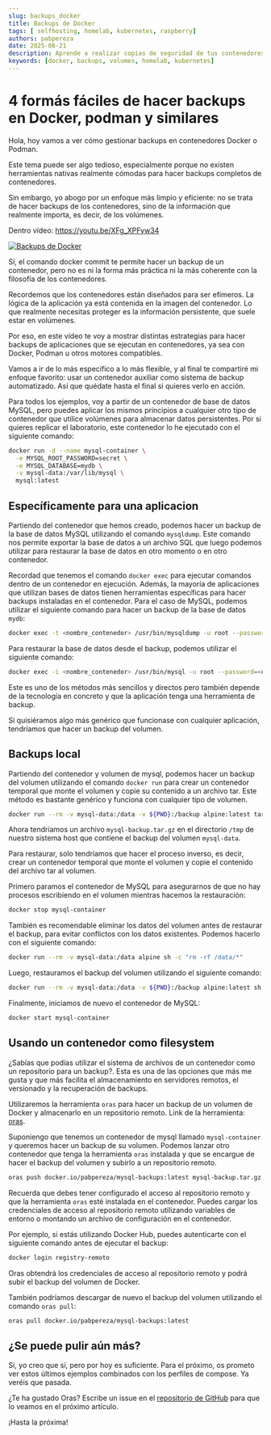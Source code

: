 ```yaml
---
slug: backups_docker
title: Backups de Docker 
tags: [ selfhosting, homelab, kubernetes, raspberry]
authors: pabpereza
date: 2025-06-21
description: Aprende a realizar copias de seguridad de tus contenedores Docker y Kubernetes, asegurando la protección de tus datos y configuraciones.
keywords: [docker, backups, volumes, homelab, kubernetes]
---
```


# 4 formás fáciles de hacer backups en Docker, podman y similares 
Hola, hoy vamos a ver cómo gestionar backups en contenedores Docker o Podman.

Este tema puede ser algo tedioso, especialmente porque no existen herramientas nativas realmente cómodas para hacer backups completos de contenedores.

Sin embargo, yo abogo por un enfoque más limpio y eficiente: no se trata de hacer backups de los contenedores, sino de la información que realmente importa, es decir, de los volúmenes.

Dentro vídeo: https://youtu.be/XFg_XPFyw34

[![Backups de Docker](https://img.youtube.com/vi/XFg_XPFyw34/maxresdefault.jpg)](https://youtu.be/XFg_XPFyw34)

<!-- truncate -->

Sí, el comando docker commit te permite hacer un backup de un contenedor, pero no es ni la forma más práctica ni la más coherente con la filosofía de los contenedores.

Recordemos que los contenedores están diseñados para ser efímeros. La lógica de la aplicación ya está contenida en la imagen del contenedor. Lo que realmente necesitas proteger es la información persistente, que suele estar en volúmenes.

Por eso, en este vídeo te voy a mostrar distintas estrategias para hacer backups de aplicaciones que se ejecutan en contenedores, ya sea con Docker, Podman u otros motores compatibles.

Vamos a ir de lo más específico a lo más flexible, y al final te compartiré mi enfoque favorito: usar un contenedor auxiliar como sistema de backup automatizado. Así que quédate hasta el final si quieres verlo en acción.


Para todos los ejemplos, voy a partir de un contenedor de base de datos MySQL, pero puedes aplicar los mismos principios a cualquier otro tipo de contenedor que utilice volúmenes para almacenar datos persistentes. Por si quieres replicar el laboratorio, este contenedor lo he ejecutado con el siguiente comando:
```bash
docker run -d --name mysql-container \
  -e MYSQL_ROOT_PASSWORD=secret \
  -e MYSQL_DATABASE=mydb \
  -v mysql-data:/var/lib/mysql \
  mysql:latest
```

## Específicamente para una aplicacion
Partiendo del contenedor que hemos creado, podemos hacer un backup de la base de datos MySQL utilizando el comando `mysqldump`. Este comando nos permite exportar la base de datos a un archivo SQL que luego podemos utilizar para restaurar la base de datos en otro momento o en otro contenedor. 

Recordad que tenemos el comando `docker exec` para ejecutar comandos dentro de un contenedor en ejecución. Además, la mayoría de aplicaciones que utilizan bases de datos tienen herramientas específicas para hacer backups instaladas en el contenedor. Para el caso de MySQL, podemos utilizar el siguiente comando para hacer un backup de la base de datos `mydb`:
```bash
docker exec -t <nombre_contenedor> /usr/bin/mysqldump -u root --password=<contraseña> <nombre_base_datos> > backup.sql
```
Para restaurar la base de datos desde el backup, podemos utilizar el siguiente comando:
```bash
docker exec -i <nombre_contenedor> /usr/bin/mysql -u root --password=<contraseña> <nombre_base_datos> < backup.sql
```

Este es uno de los métodos más sencillos y directos pero también depende de la tecnología en concreto y que la aplicación tenga una herramienta de backup.

Si quisiéramos algo más genérico que funcionase con cualquier aplicación, tendríamos que hacer un backup del volumen.


## Backups local
Partiendo del contenedor y volumen de mysql, podemos hacer un backup del volumen utilizando el comando `docker run` para crear un contenedor temporal que monte el volumen y copie su contenido a un archivo tar. Este método es bastante genérico y funciona con cualquier tipo de volumen.

```bash
docker run --rm -v mysql-data:/data -v ${PWD}:/backup alpine:latest tar czf /backup/mysql-backup.tar.gz -C /data .
```

Ahora tendríamos un archivo `mysql-backup.tar.gz` en el directorio `/tmp` de nuestro sistema host que contiene el backup del volumen `mysql-data`.

Para restaurar, solo tendríamos que hacer el proceso inverso, es decir, crear un contenedor temporal que monte el volumen y copie el contenido del archivo tar al volumen. 

Primero paramos el contenedor de MySQL para asegurarnos de que no hay procesos escribiendo en el volumen mientras hacemos la restauración:
```bash
docker stop mysql-container
```

También es recomendable eliminar los datos del volumen antes de restaurar el backup, para evitar conflictos con los datos existentes. Podemos hacerlo con el siguiente comando:
```bash
docker run --rm -v mysql-data:/data alpine sh -c "rm -rf /data/*"
```

Luego, restauramos el backup del volumen utilizando el siguiente comando:
```bash
docker run --rm -v mysql-data:/data -v ${PWD}:/backup alpine:latest sh -c "cd /data && tar xzf /backup/mysql-backup.tar.gz"
```

Finalmente, iniciamos de nuevo el contenedor de MySQL:
```bash
docker start mysql-container
```


## Usando un contenedor como filesystem 
¿Sabías que podías utilizar el sistema de archivos de un contenedor como un repositorio para un backup?. Esta es una de las opciones que más me gusta y que más facilita el almacenamiento en servidores remotos, el versionado y la recuperación de backups.

Utilizaremos la herramienta `oras` para hacer un backup de un volumen de Docker y almacenarlo en un repositorio remoto. Link de la herramienta: [oras](https://oras.land/). 

Suponiengo que tenemos un contenedor de mysql llamado `mysql-container` y queremos hacer un backup de su volumen. Podemos lanzar otro contenedor que tenga la herramienta `oras` instalada y que se encargue de hacer el backup del volumen y subirlo a un repositorio remoto.
```bash
oras push docker.io/pabpereza/mysql-backups:latest mysql-backup.tar.gz
```

Recuerda que debes tener configurado el acceso al repositorio remoto y que la herramienta `oras` esté instalada en el contenedor. Puedes cargar los credenciales de acceso al repositorio remoto utilizando variables de entorno o montando un archivo de configuración en el contenedor.

Por ejemplo, si estás utilizando Docker Hub, puedes autenticarte con el siguiente comando antes de ejecutar el backup:
```bash
docker login registry-remoto
``` 

Oras obtendrá los credenciales de acceso al repositorio remoto y podrá subir el backup del volumen de Docker.


También podríamos descargar de nuevo el backup del volumen utilizando el comando `oras pull`:
```bash
oras pull docker.io/pabpereza/mysql-backups:latest
```

## ¿Se puede pulir aún más?
Si, yo creo que sí, pero por hoy es suficiente. Para el próximo, os prometo ver estos últimos ejemplos combinados con los perfiles de compose. Ya veréis que pasada.

¿Te ha gustado Oras? Escribe un issue en el [repositorio de GitHub](https://github.com/pabpereza/pabpereza/issues) para que lo veamos en el próximo artículo.

¡Hasta la próxima!




